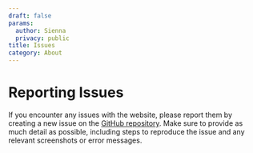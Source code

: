 ```yaml
---
draft: false
params:
  author: Sienna
  privacy: public
title: Issues
category: About
---
```


# Reporting Issues

If you encounter any issues with the website, please report them by creating a new issue on the [GitHub repository](https://github.com/siennathesane/f2/issues). Make sure to provide as much detail as possible, including steps to reproduce the issue and any relevant screenshots or error messages.
